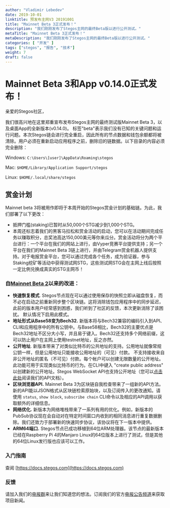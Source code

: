 ```yaml
---
author: "Vladimir Lebedev"
date: 2019-10-01
linktitle: 预发布主网V3 20191001
title: "Mainnet Beta 3正式发布！"
description: "我们刚刚发布了Stegos主网的最终Beta版以进行公开测试。"
metaTitle: "Mainnet Beta 3正式发布！"
metaDescription: "我们刚刚发布了Stegos主网的最终Beta版以进行公开测试。"
categories: [ "开发" ]
tags: ["stegos", "报告", "技术"]
weight: 7
draft: false
---
```

# Mainnet Beta 3和App v0.14.0正式发布！

亲爱的Stegos社区，

我们很高兴地在这里郑重宣布发布Stegos主网的最终测试版Mainnet Beta 3，以及桌面App的全新版本(v0.14.0)。 标签"beta"表示我们没有已知的关键问题和运行问题。本次Stegos链会进行完全重启，因此所有的节点数据和钱包余额都将被清除。用户必须在重新启动应用程序之前，删除旧的链数据。以下目录的内容必须完全删除：

Windows: `C:\Users\[user]\AppData\Roaming\stegos`

Mac: `$HOME/Library/Application Support/stegos`

Linux: `$HOME/.local/share/stegos`

## 赏金计划

Mainnet beta 3将被用作即将于本周开始的Stegos赏金计划的基础链。为此，我们部署了以下更改：

- 抵押门槛(staking)已暂时从50,000个STG减少到1,000个STG。
- 本周还标志着我们的黑客马拉松和赏金活动的启动，您可以在活动期间完成任务以赚取积分，总奖池高达150,000美元等你来瓜分。赏金活动将分为两个平台进行：一个平台在我们的网站上进行，由Vyper竞赛平台提供支持；另一个平台在我们的Mainnet Beta 3链上进行，并由Telegram赏金机器人提供支持。对于电报赏金平台，您可以通过完成各个任务，成为验证器，参与Staking挖矿等活动中获得测试网STG，这些测试网STG会在主网上线后按照一定比例兑换成真实的STG主网币！

### 自[Mainnet Beta 2](https://github.com/stegos/stegos/releases/tag/v0.13)以来的改进：

- **快速恢复模式**. Stegos节点现在可以通过使用保存的快照立即从磁盘恢复，而不必在启动之前重新同步整个区块链。这将消除钱包应用程序中的同步延迟，此前的版本用户经常感到困惑，我们听到了社区的反馈，本次更新消除了该困扰。 默认情况下启用此模式。
- **地址形式从Base58变为Bech32.** 新版本将与Bech32兼容的编码引入到API、CLI和应用程序中的所有公钥中。与Base58相比，Bech32的主要优点是Bech32地址不区分大小写，并且易于键入。Bech32还支持多个网络前缀，这可以防止用户在主网上使用testnet地址，反之亦然。
- **公开地址**. 新版本带来了对类似比特币的公共地址的支持。公用地址就像常规公钥一样，但是公用地址只能接收公用地址的（可见）付款。 不支持接收来自非公开地址的匿名（不可见）付款。每个帐户可以创建无限数量的公开地址。此功能可用于实现类似比特币的行为。在CLI中键入 "create public address" 以创建新的公开地址。Stegos WebSocket API也支持公开地址（您可以[点击此处](https://docs.stegos.com/developers/websocket_api)阅读我们的API文档）。
- **区块浏览器API.** Mainnet Beta 3为区块链自我检查带来了一组新的API方法。新的API能以JSON格式从区块链检索原始块，以及订阅传入的更改通知。请使用 `status`, `show block`, `subscribe chain` CLI命令以及相应的API调用以获取额外的详细信息。
- **网络优化.** 新版本为网络堆栈带来了一系列有用的优化。例如，新版本的PubSub协议现在会自动对在特定时间窗口内收到的相同消息进行重复数据删除。我们还致力于部署新的快速同步协议，该协议将在下一版本中提供。
- **ARM64端口.** Stegos节点已成功移植到64位ARM处理器。该节点的最新版本已经在Raspberry Pi 4的Manjaro Linux的64位版本上进行了测试，但是其他的64位Linux发行版也应该可以工作。

### 入门指南

查阅 [https://docs.stegos.com](https://docs.stegos.com)

### 反馈

请加入我们的[电报群](https://stg.to/tgcсh)来让我们知道您的想法。订阅我们的官方[电报公告频道](https://stg.to/tgnch)来获取项目新闻。
